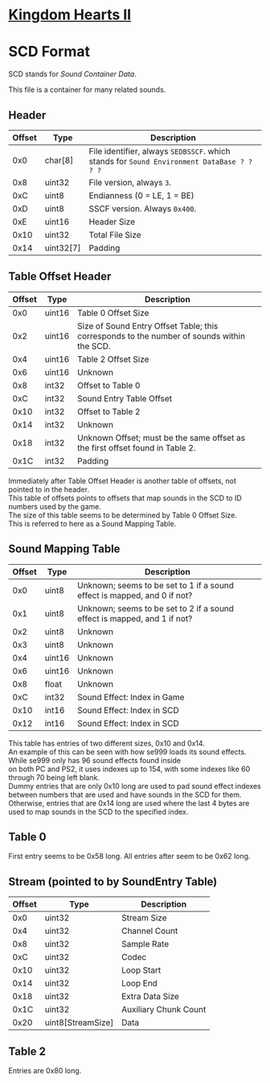 # [Kingdom Hearts II](../../index.md)
# SCD Format

SCD stands for *Sound Container Data*.

This file is a container for many related sounds.

## Header

| Offset | Type  | Description
|--------|-------|------------
| 0x0     | char[8]   | File identifier, always `SEDBSSCF`. which stands for `Sound Environment DataBase ? ? ? ?`
| 0x8     | uint32  | File version, always `3`.
| 0xC     | uint8   | Endianness (0 = LE, 1 = BE)
| 0xD     | uint8   | SSCF version. Always `0x400`.
| 0xE     | uint16  | Header Size
| 0x10    | uint32  | Total File Size
| 0x14    | uint32[7]  | Padding

## Table Offset Header

| Offset | Type  | Description
|--------|-------|------------
| 0x0     | uint16   | Table 0 Offset Size
| 0x2     | uint16   | Size of Sound Entry Offset Table; this corresponds to the number of sounds within the SCD.
| 0x4     | uint16   | Table 2 Offset Size
| 0x6     | uint16   | Unknown
| 0x8     | int32    | Offset to Table 0
| 0xC     | int32    | Sound Entry Table Offset
| 0x10    | int32    | Offset to Table 2
| 0x14    | int32    | Unknown
| 0x18    | int32    | Unknown Offset; must be the same offset as the first offset found in Table 2.
| 0x1C    | int32    | Padding

Immediately after Table Offset Header is another table of offsets, not pointed to in the header. </br>
This table of offsets points to offsets that map sounds in the SCD to ID numbers used by the game.</br>
The size of this table seems to be determined by Table 0 Offset Size.</br>
This is referred to here as a Sound Mapping Table. </br>

## Sound Mapping Table
| Offset | Type  | Description
|--------|-------|------------
| 0x0     | uint8    | Unknown; seems to be set to 1 if a sound effect is mapped, and 0 if not?
| 0x1     | uint8    | Unknown; seems to be set to 2 if a sound effect is mapped, and 1 if not?
| 0x2     | uint8    | Unknown
| 0x3     | uint8    | Unknown
| 0x4     | uint16   | Unknown
| 0x6     | uint16   | Unknown
| 0x8     | float    | Unknown
| 0xC     | int32    | Sound Effect: Index in Game
| 0x10    | int16    | Sound Effect: Index in SCD
| 0x12    | int16    | Sound Effect: Index in SCD

This table has entries of two different sizes, 0x10 and 0x14. </br>
An example of this can be seen with how se999 loads its sound effects. While se999 only has 96 sound effects found inside</br>
on both PC and PS2, it uses indexes up to 154, with some indexes like 60 through 70 being left blank. </br>
Dummy entries that are only 0x10 long are used to pad sound effect indexes between numbers that are used and have sounds in the SCD for them.</br>
Otherwise, entries that are 0x14 long are used where the last 4 bytes are used to map sounds in the SCD to the specified index.


## Table 0
First entry seems to be 0x58 long.
All entries after seem to be 0x62 long.

## Stream (pointed to by SoundEntry Table)
| Offset | Type  | Description
|--------|-------|------------
| 0x0     | uint32   | Stream Size
| 0x4     | uint32   | Channel Count
| 0x8     | uint32   | Sample Rate
| 0xC     | uint32   | Codec
| 0x10    | uint32   | Loop Start
| 0x14    | uint32   | Loop End
| 0x18    | uint32   | Extra Data Size
| 0x1C    | uint32   | Auxiliary Chunk Count
| 0x20    | uint8[StreamSize]   | Data

## Table 2
Entries are 0x80 long.
